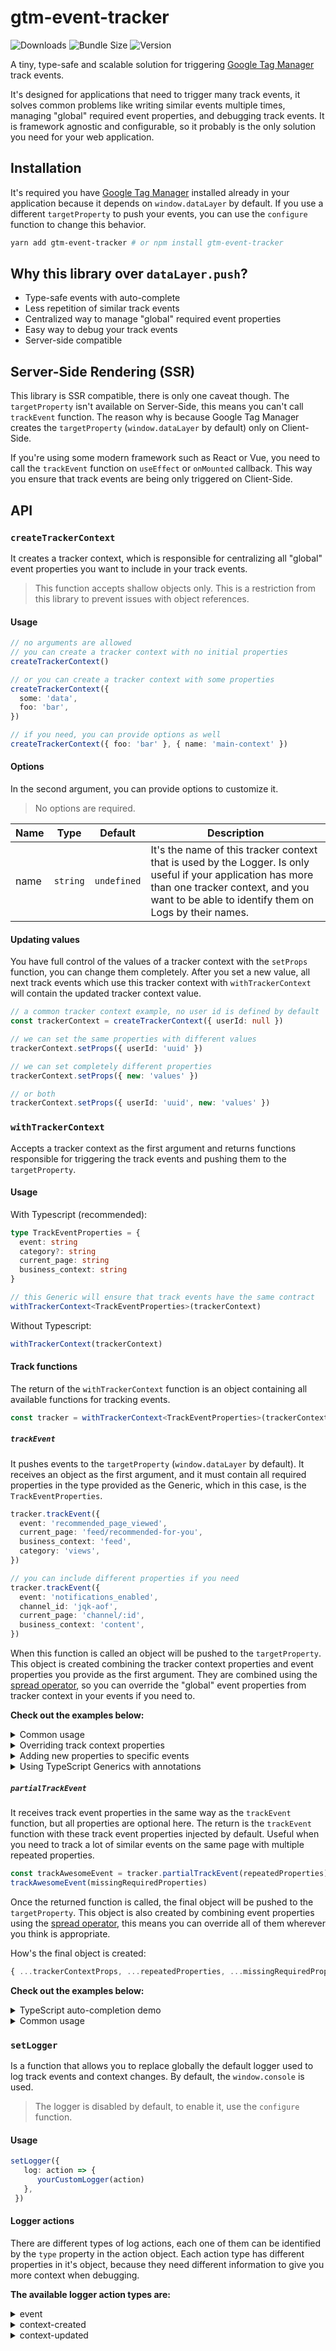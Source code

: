 # gtm-event-tracker
![Downloads](https://img.shields.io/npm/dt/gtm-event-tracker?colorA=000&colorB=000 "Downloads")
![Bundle Size](https://img.shields.io/bundlephobia/minzip/gtm-event-tracker/latest?style=flat&colorA=000&colorB=000&label=bundle%20size "Bundle Size")
![Version](https://img.shields.io/npm/v/gtm-event-tracker?style=flat&colorA=000&colorB=000 "Version")

A tiny, type-safe and scalable solution for triggering [Google Tag Manager](https://tagmanager.google.com) track events.

It's designed for applications that need to trigger many track events, it solves common problems like writing similar events multiple times, managing "global" required event properties, and debugging track events. It is framework agnostic and configurable, so it probably is the only solution you need for your web application.


## Installation
It's required you have [Google Tag Manager](https://tagmanager.google.com) installed already in your application because it depends on `window.dataLayer` by default. If you use a different `targetProperty` to push your events, you can use the `configure` function to change this behavior.

```bash
yarn add gtm-event-tracker # or npm install gtm-event-tracker
```


## Why this library over `dataLayer.push`?
- Type-safe events with auto-complete
- Less repetition of similar track events
- Centralized way to manage "global" required event properties
- Easy way to debug your track events
- Server-side compatible


## Server-Side Rendering (SSR)
This library is SSR compatible, there is only one caveat though. The `targetProperty` isn't available on Server-Side, this means you can't call `trackEvent` function. The reason why is because Google Tag Manager creates the `targetProperty` (`window.dataLayer` by default) only on Client-Side.

If you're using some modern framework such as React or Vue, you need to call the `trackEvent` function on `useEffect` or `onMounted` callback. This way you ensure that track events are being only triggered on Client-Side.


## API
### `createTrackerContext`
It creates a tracker context, which is responsible for centralizing all "global" event properties you want to include in your track events.

> This function accepts shallow objects only. This is a restriction from this library to prevent issues with object references.

#### Usage
```ts
// no arguments are allowed
// you can create a tracker context with no initial properties
createTrackerContext()

// or you can create a tracker context with some properties
createTrackerContext({
  some: 'data',
  foo: 'bar',
})

// if you need, you can provide options as well
createTrackerContext({ foo: 'bar' }, { name: 'main-context' })
```

#### Options
In the second argument, you can provide options to customize it.

> No options are required.

| Name | Type | Default | Description |
| --- | --- | --- | --- |
| name | `string` | `undefined` | It's the name of this tracker context that is used by the Logger. Is only useful if your application has more than one tracker context, and you want to be able to identify them on Logs by their names. |

####  Updating values
You have full control of the values of a tracker context with the `setProps` function, you can change them completely. After you set a new value, all next track events which use this tracker context with `withTrackerContext` will contain the updated tracker context value.

```ts
// a common tracker context example, no user id is defined by default
const trackerContext = createTrackerContext({ userId: null })

// we can set the same properties with different values
trackerContext.setProps({ userId: 'uuid' })

// we can set completely different properties
trackerContext.setProps({ new: 'values' })

// or both
trackerContext.setProps({ userId: 'uuid', new: 'values' })
```


### `withTrackerContext`
Accepts a tracker context as the first argument and returns functions responsible for triggering the track events and pushing them to the `targetProperty`.

#### Usage
With Typescript (recommended):
```ts
type TrackEventProperties = {
  event: string
  category?: string
  current_page: string
  business_context: string
}

// this Generic will ensure that track events have the same contract
withTrackerContext<TrackEventProperties>(trackerContext)
```

Without Typescript:
```ts
withTrackerContext(trackerContext)
```

#### Track functions
The return of the `withTrackerContext` function is an object containing all available functions for tracking events.

```ts
const tracker = withTrackerContext<TrackEventProperties>(trackerContext)
```

##### `trackEvent`
It pushes events to the `targetProperty` (`window.dataLayer` by default). It receives an object as the first argument, and it must contain all required properties in the type provided as the Generic, which in this case, is the `TrackEventProperties`.

```ts
tracker.trackEvent({
  event: 'recommended_page_viewed',
  current_page: 'feed/recommended-for-you',
  business_context: 'feed',
  category: 'views',
})

// you can include different properties if you need
tracker.trackEvent({
  event: 'notifications_enabled',
  channel_id: 'jqk-aof',
  current_page: 'channel/:id',
  business_context: 'content',
})
```

When this function is called an object will be pushed to the `targetProperty`. This object is created combining the tracker context properties and event properties you provide as the first argument. They are combined using the [spread operator](https://developer.mozilla.org/en-US/docs/Web/JavaScript/Reference/Operators/Spread_syntax), so you can override the "global" event properties from tracker context in your events if you need to.

**Check out the examples below:**

<details>
  <summary>Common usage</summary>

```ts
import { createTrackerContext, withTrackerContext } from 'gtm-event-tracker'

type TrackEventProperties = {
  foo: string
  bar: string
  baz: string
}

const trackerContext = createTrackerContext({ global_property: 'from context' })
const { trackEvent } = withTrackerContext<TrackEventProperties>(trackerContext)

trackEvent({ foo: 'AAA', bar: 'BBB', baz: 'CCC' })
```

Object pushed to the `targetProperty`:
```json
{
  "global_property": "from context",
  "foo": "AAA",
  "bar": "BBB",
  "baz": "CCC"
}
```
</details>

<details>
  <summary>Overriding track context properties</summary>

```ts
import { createTrackerContext, withTrackerContext } from 'gtm-event-tracker'

type TrackEventProperties = {
  foo: string
  bar: string
  baz: string
}

const trackerContext = createTrackerContext({ global_property: 'from context' })
const { trackEvent } = withTrackerContext<TrackEventProperties>(trackerContext)

trackEvent({
  global_property: 'overwritten in this event',
  foo: 'DDD',
  bar: 'EEE',
  baz: 'FFF',
})
```

Object pushed to the `targetProperty`:
```json
{
  "global_property": "overwritten in this event",
  "foo": "DDD",
  "bar": "EEE",
  "baz": "FFF"
}
```
</details>

<details>
  <summary>Adding new properties to specific events</summary>

```ts
import { createTrackerContext, withTrackerContext } from 'gtm-event-tracker'

type TrackEventProperties = {
  foo: string
  bar: string
  baz: string
}

const trackerContext = createTrackerContext({ global_property: 'from context' })
const { trackEvent } = withTrackerContext<TrackEventProperties>(trackerContext)

trackEvent({
  foo: 'GGG',
  bar: 'HHH',
  baz: 'III',
  some_property: 'some property that I will need just for this event',
  another_one: 'you got it',
})
```

Object pushed to the `targetProperty`:
```json
{
    "global_property": "from context",
    "foo": "GGG",
    "bar": "HHH",
    "baz": "III",
    "some_property": "some property that I will need just for this event",
    "another_one": "you got it"
}
```
</details>

<details>
  <summary>Using TypeScript Generics with annotations</summary>

```ts
// ℹ️ These are the track event properties we support in this app.
type TrackEventProperties = {
  event: string
  category: string

  // ℹ️ you can create optional properties too
  current_page?: string
  business_context?: string

  // ℹ️ you can add custom descriptions that helps your
  // team to use the correct properties.

  /**
   * This property isn't supported anymore. Use the `currentPage` property instead.
   * @deprecated
   */
  url?: string
}

const trackerContext = createTrackerContext()
const { trackEvent } = withTrackerContext<TrackEventProperties>(trackerContext)

trackEvent({
  event: 'user_photo_updated',
  category: 'settings',
  business_context: 'account',
  current_page: 'user/settings',
})
```
</details>

##### `partialTrackEvent`
It receives track event properties in the same way as the `trackEvent` function, but all properties are optional here. The return is the `trackEvent` function with these track event properties injected by default. Useful when you need to track a lot of similar events on the same page with multiple repeated properties.

```ts
const trackAwesomeEvent = tracker.partialTrackEvent(repeatedProperties)
trackAwesomeEvent(missingRequiredProperties)
```

Once the returned function is called, the final object will be pushed to the `targetProperty`. This object is also created by combining event properties using the [spread operator](https://developer.mozilla.org/en-US/docs/Web/JavaScript/Reference/Operators/Spread_syntax), this means you can override all of them wherever you think is appropriate.

How's the final object is created:
```ts
{ ...trackerContextProps, ...repeatedProperties, ...missingRequiredProperties }
```

**Check out the examples below:**

<details>
  <summary>TypeScript auto-completion demo</summary>

  ![](/.github/readme/videos/example-withTrackerContext.gif)
</details>

<details>
  <summary>Common usage</summary>

```ts
type TrackEventProperties = {
  event: string
  category?: string
  current_page: string
  business_context: string
}

const trackerContext = createTrackerContext({
  user_type: user.profileType,
  user_id: user.id,
  B2B_partner_id: partner.id,
})

const tracker = withTrackerContext<TrackEventProperties>(trackerContext)

const trackAccountEvent = tracker.partialTrackEvent({
  current_page: 'account/security',
  business_context: 'account',
})

trackAccountEvent({ event: 'security_page_viewed', category: 'views' })
trackAccountEvent({ event: 'password_changed' })
trackAccountEvent({ event: 'new_device_authorized' })
```

First object pushed to the `targetProperty`:
```json
{
  "user_type": "administrator",
  "user_id": "fancy-uuid",
  "B2B_partner_id": "fancy-uuid",
  "current_page": "account/security",
  "business_context": "account",
  "event": "security_page_viewed",
  "category": "views"
}
```
</details>


### `setLogger`
Is a function that allows you to replace globally the default logger used to log track events and context changes. By default, the `window.console` is used.

> The logger is disabled by default, to enable it, use the `configure` function.

#### Usage
```ts
setLogger({
   log: action => {
      yourCustomLogger(action)
   },
 })
```

#### Logger actions
There are different types of log actions, each one of them can be identified by the `type` property in the action object. Each action type has different properties in it's object, because they need different information to give you more context when debugging.

**The available logger action types are:**

<details>
  <summary>event</summary>
  It's logged when a tracker event is triggered by the `trackEvent` function.
  <br><br>

  **Output object format:**
  | Object key | Type | Description |
  | --- | --- | --- |
  | type | `string` | The logger action type |
  | properties | `object` | All properties included in this track event  |
  | contextName | `string?` | The name of the tracker context which is being used for this track event |

  **Example:**
  ```ts
  const context = createTrackerContext({ foo: 'bar' }, { name: 'main-context' })
  const tracker = withTrackerContext(context)
  tracker.trackEvent({ lorem: 'ipsum' }) // it's triggered here
  ```

  **Logger output:**
  ```json
  {
    "type": "event",
    "contextName": "main-context",
    "properties": {
      "foo": "bar",
      "lorem": "ipsum"
    }
  }
  ```
</details>

<details>
  <summary>context-created</summary>
  It's logged when a tracker context is created.
  <br><br>

  **Output object format:**
  | Object key | Type | Description |
  | --- | --- | --- |
  | type | `string` | The logger action type |
  | properties | `object` | All initial properties provided on the `createTrackerContext` function |
  | contextName | `string?` | The name of the tracker context which is being updated |

  **Example:**
  ```ts
  createTrackerContext({ foo: 'bar', oi: 'tchau' }, { name: 'sample-context' }) // it's triggered here
  ```

  **Logger output:**
  ```json
  {
    "type": "context-created",
    "contextName": "sample-context",
    "properties": {
      "foo": "bar",
      "oi": "tchau"
    }
  }
  ```
</details>

<details>
  <summary>context-updated</summary>
  It's logged when a tracker context is updated.
  <br><br>

  **Output object format:**
  | Object key | Type | Description |
  | --- | --- | --- |
  | type | `string` | The logger action type |
  | previousProperties | `object` | Previous properties within this tracker context, before calling `setProps`  |
  | currentProperties | `object` | Current properties within this tracker context, after calling `setProps` |
  | contextName | `string?` | The name of the tracker context created |

  **Example:**
  ```ts
  const context = createTrackerContext({ user: null, cool: false })
  context.setProps({ user: 'jf9hd0' })  // it's triggered here
  ```

  **Logger output:**
  ```json
  {
    "type": "context-updated",
    "previousProperties": {
      "user": null,
      "cool": false
    },
    "currentProperties": {
      "user": "jf9hd0"
    }
  }
  ```
</details>
